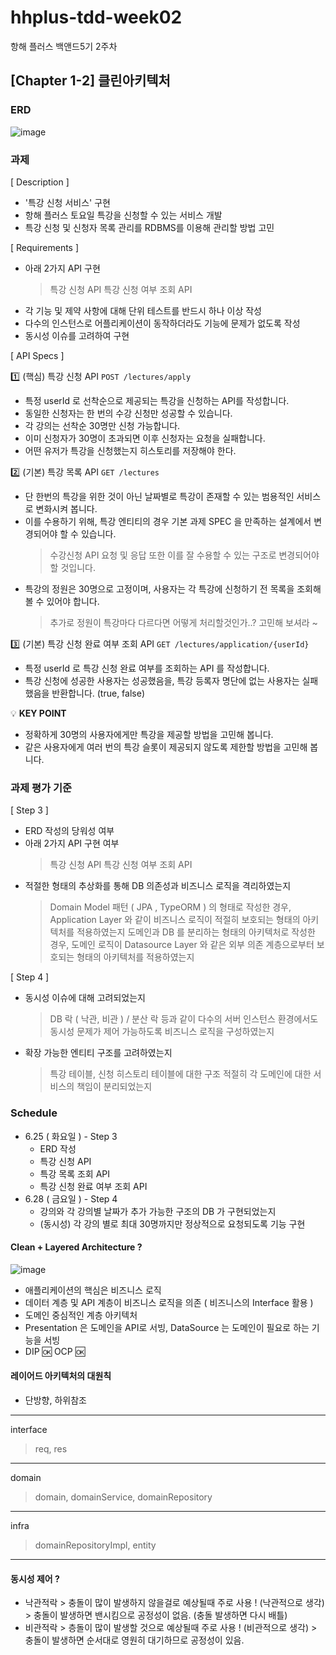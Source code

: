 # hhplus-tdd-week02
항해 플러스 백앤드5기 2주차


## [Chapter 1-2] 클린아키텍처


### ERD
![image](https://github.com/jangyoojeong/hhplus-tdd-week02/assets/55098858/f46bf5cf-43f4-442e-9ce3-2f0f31a85a1a)


### 과제
[ Description ]
* '특강 신청 서비스' 구현
* 항해 플러스 토요일 특강을 신청할 수 있는 서비스 개발
* 특강 신청 및 신청자 목록 관리를 RDBMS를 이용해 관리할 방법 고민

[ Requirements ]
* 아래 2가지 API 구현
  > 특강 신청 API
  > 특강 신청 여부 조회 API
* 각 기능 및 제약 사항에 대해 단위 테스트를 반드시 하나 이상 작성
* 다수의 인스턴스로 어플리케이션이 동작하더라도 기능에 문제가 없도록 작성
* 동시성 이슈를 고려하여 구현

[ API Specs ]

1️⃣ (핵심) 특강 신청 API `POST /lectures/apply`
* 특정 userId 로 선착순으로 제공되는 특강을 신청하는 API를 작성합니다.
* 동일한 신청자는 한 번의 수강 신청만 성공할 수 있습니다.
* 각 강의는 선착순 30명만 신청 가능합니다.
* 이미 신청자가 30명이 초과되면 이후 신청자는 요청을 실패합니다.
* 어떤 유저가 특강을 신청했는지 히스토리를 저장해야 한다.

2️⃣ (기본) 특강 목록 API `GET /lectures`
* 단 한번의 특강을 위한 것이 아닌 날짜별로 특강이 존재할 수 있는 범용적인 서비스로 변화시켜 봅니다.
* 이를 수용하기 위해, 특강 엔티티의 경우 기본 과제 SPEC 을 만족하는 설계에서 변경되어야 할 수 있습니다.
  > 수강신청 API 요청 및 응답 또한 이를 잘 수용할 수 있는 구조로 변경되어야 할 것입니다.
* 특강의 정원은 30명으로 고정이며, 사용자는 각 특강에 신청하기 전 목록을 조회해볼 수 있어야 합니다.
  > 추가로 정원이 특강마다 다르다면 어떻게 처리할것인가..? 고민해 보셔라 ~

3️⃣ (기본) 특강 신청 완료 여부 조회 API `GET /lectures/application/{userId}`
* 특정 userId 로 특강 신청 완료 여부를 조회하는 API 를 작성합니다.
* 특강 신청에 성공한 사용자는 성공했음을, 특강 등록자 명단에 없는 사용자는 실패했음을 반환합니다. (true, false)
  
💡 **KEY POINT**
* 정확하게 30명의 사용자에게만 특강을 제공할 방법을 고민해 봅니다.
* 같은 사용자에게 여러 번의 특강 슬롯이 제공되지 않도록 제한할 방법을 고민해 봅니다.


### 과제 평가 기준
[ Step 3 ]
* ERD 작성의 당워성 여부
* 아래 2가지 API 구현 여부
  > 특강 신청 API
  > 특강 신청 여부 조회 API
* 적절한 형태의 추상화를 통해 DB 의존성과 비즈니스 로직을 격리하였는지
  > Domain Model 패턴 ( JPA , TypeORM ) 의 형태로 작성한 경우, Application Layer 와 같이 비즈니스 로직이 적절히 보호되는 형태의 아키텍처를 적용하였는지
  > 도메인과 DB 를 분리하는 형태의 아키텍처로 작성한 경우, 도메인 로직이 Datasource Layer 와 같은 외부 의존 계층으로부터 보호되는 형태의 아키텍처를 적용하였는지

[ Step 4 ]
* 동시성 이슈에 대해 고려되었는지
  > DB 락 ( 낙관, 비관 ) / 분산 락 등과 같이 다수의 서버 인스턴스 환경에서도 동시성 문제가 제어 가능하도록 비즈니스 로직을 구성하였는지
* 확장 가능한 엔티티 구조를 고려하였는지
  > 특강 테이블, 신청 히스토리 테이블에 대한 구조
  > 적절히 각 도메인에 대한 서비스의 책임이 분리되었는지


### Schedule
* 6.25 ( 화요일 ) - Step 3
  - ERD 작성
  - 특강 신청 API
  - 특강 목록 조회 API
  - 특강 신청 완료 여부 조회 API
* 6.28 ( 금요일 ) - Step 4
  - 강의와 각 강의별 날짜가 추가 가능한 구조의 DB 가 구현되었는지
  - (동시성) 각 강의 별로 최대 30명까지만 정상적으로 요청되도록 기능 구현



#### Clean + Layered Architecture ?
![image](https://github.com/jangyoojeong/hhplus-tdd-week02/assets/55098858/bac6c895-72be-459b-bc39-a57a7850a9af)

* 애플리케이션의 핵심은 비즈니스 로직
* 데이터 계층 및 API 계층이 비즈니스 로직을 의존 ( 비즈니스의 Interface 활용 )
* 도메인 중심적인 계층 아키텍처
* Presentation 은 도메인을 API로 서빙, DataSource 는 도메인이 필요로 하는 기능을 서빙
* DIP 🆗 OCP 🆗



#### 레이어드 아키텍처의 대원칙
* 단방향, 하위참조
------------------------------------
interface
 > req, res
------------------------------------
domain
 > domain, domainService, domainRepository
------------------------------------
infra
 > domainRepositoryImpl, entity
------------------------------------



#### 동시성 제어 ?
* 낙관적락 > 충돌이 많이 발생하지 않을걸로 예상될때 주로 사용 ! (낙관적으로 생각)
          > 충돌이 발생하면 밴시킴으로 공정성이 없음. (충돌 발생하면 다시 배틀)
* 비관적락 > 층돌이 많이 발생할 것으로 예상될때 주로 사용 ! (비관적으로 생각)
          > 충돌이 발생하면 순서대로 영원히 대기하므로 공정성이 있음.
